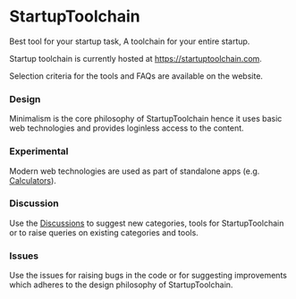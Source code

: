 # StartupToolchain
Best tool for your startup task, A toolchain for your entire startup.

Startup toolchain is currently hosted at https://startuptoolchain.com.

Selection criteria for the tools and FAQs are available on the website.

### Design
Minimalism is the core philosophy of StartupToolchain hence it uses basic web technologies and provides loginless access to the content.

### Experimental
Modern web technologies are used as part of standalone apps (e.g. [Calculators](https://startuptoolchain.com/calculators/ppp.html?ref=startuptoolchain)).

### Discussion
Use the [Discussions](https://github.com/abishekmuthian/startuptoolchain/discussions) to suggest new categories, tools for StartupToolchain or to raise queries on existing categories and tools.

### Issues
Use the issues for raising bugs in the code or for suggesting improvements which adheres to the design philosophy of StartupToolchain.